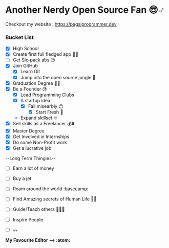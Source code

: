 # Another Nerdy Open Source Fan :sunglasses::male_sign:

Checkout my website : https://pagalprogrammer.dev 

### Bucket List

- [x] High School
- [x] Create first full fledged app :technologist:
- [ ] Get Six-pack abs :no_mouth:
- [x] Join GitHub
  - [x] Learn Git
  - [x] Jump into the open source jungle :checkered_flag:
- [x] Graduation Degree :man_student:
- [x] Be a Founder :sweat:
  - [x] Lead Programming Clubs
  - [x] A startup idea
    - [x] Fail misearbly :pensive:
      - [x] Start Fresh :face_with_head_bandage:
  * Expand skillset :infinity:
- [x] Sell skills as a Freelancer :moneybag::heavy_dollar_sign:
- [x] Master Degree
- [x] Get Involved in Internships
- [x] Do some Non-Profit work
- [x] Get a lucrative job

--Long Term Thingies--
- [ ] Earn a lot of money
- [ ] Buy a jet
- [ ] Roam around the world :basecamp:
- [ ] Find Amazing secrets of Human Life :supervillain_man:
- [ ] Guide/Teach others :speech_balloon::man_teacher:
- [ ] Inspire People
- [ ] :skull::skull:


**My Favourite Editor --> :atom:**

